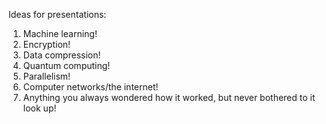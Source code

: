 
Ideas for presentations:

1. Machine learning!
2. Encryption!
3. Data compression!
4. Quantum computing!
5. Parallelism!
6. Computer networks/the internet!
7. Anything you always wondered how it worked, but never bothered to it look up!

